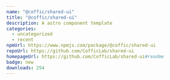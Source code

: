 ```yaml
---
name: "@coffic/shared-ui"
title: "@coffic/shared-ui"
description: A astro component template
categories:
  - uncategorized
  - recent
npmUrl: https://www.npmjs.com/package/@coffic/shared-ui
repoUrl: https://github.com/CofficLab/shared-ui
homepageUrl: https://github.com/CofficLab/shared-ui#readme
badge: new
downloads: 254
---
```

